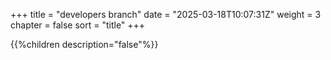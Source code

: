 +++
title = "developers branch"
date = "2025-03-18T10:07:31Z"
weight = 3
chapter = false
sort = "title"
+++

{{%children description="false"%}}
